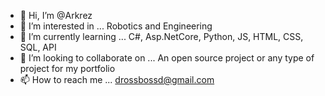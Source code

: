 - 👋 Hi, I’m @Arkrez
- 👀 I’m interested in ... Robotics and Engineering
- 🌱 I’m currently learning ... C#, Asp.NetCore, Python, JS, HTML, CSS, SQL, API
- 💞️ I’m looking to collaborate on ... An open source project or any type of project for my portfolio
- 📫 How to reach me ... drossbossd@gmail.com

<!---
Arkrez/Arkrez is a ✨ special ✨ repository because its `README.md` (this file) appears on your GitHub profile.
You can click the Preview link to take a look at your changes.
--->
